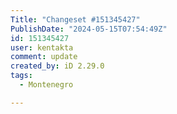 ```yaml
---
Title: "Changeset #151345427"
PublishDate: "2024-05-15T07:54:49Z"
id: 151345427
user: kentakta
comment: update
created_by: iD 2.29.0
tags:
  - Montenegro

---
```

